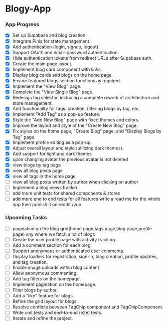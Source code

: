 # Blogy-App

### **App Progress**

- [X] Set up Supabase and blog creation.
- [X] Integrate Pinia for state management.
- [X] Add authentication (login, signup, logout).
- [X] Support OAuth and email-password authentication.
- [X] Hide authentication tokens from redirect URLs after Supabase auth.
- [X] Create the main page layout.
- [X] Implement blog card component with links.
- [X] Display blog cards and blogs on the home page.
- [X] Ensure featured blogs section functions as required.
- [X] Implement the "View Blog" page.
- [X] Complete the "View Single Blog" page.
- [X] Redesign tag selector, including a complete rework of architecture and store management.
- [X] Add functionality for tags: creation, filtering blogs by tag, etc.
- [X] Implement "Add Tag" as a pop-up feature.
- [X] Style the "Add New Blog" page with fixed themes and colors.
- [X] Improve the layout and style of the "Create New Blog" page.
- [X] Fix styles on the home page, "Create Blog" page, and "Display Blogs by Tag" page.
- [X] Implement profile editing as a pop-up.
- [X] Adjust overall layout and style (utilizing dark themes).
- [X] Add support for light and dark themes.
- [X] upon changing avatar the previous avatar is not deleted 
- [X] view blogs by tag page 
- [X] view all blog posts page 
- [X] view all tags in the home page 
- [ ] view all blog posts written by author when clicking on author
- [ ] Implement a blog views tracker.
- [ ] add more unit tests for shared components & stores 
- [ ] add more end to end tests for all features 
write a read me for the whole app then publish it on reddit /vue 
### **Upcoming Tasks**
- [ ] pagination on the blog grid(home page,tags page,blog page,profile page) any where we fetch a lot of blogs 
- [ ] Create the user profile page with activity tracking.
- [ ] Add a comment section for each blog.
- [ ] Support anonymous or authenticated user comments.
- [ ] Display loaders for registration, sign-in, blog creation, profile updates, and tag creation.
- [ ] Enable image uploads within blog content.
- [ ] Allow anonymous commenting.
- [ ] Add tag filters on the homepage.
- [ ] Implement pagination on the homepage.
- [ ] Filter blogs by author.
- [ ] Add a "like" feature for blogs.
- [ ] Refine the grid layout for blogs.
- [ ] Resolve conflicts between TagChip component and TagChipComponent.
- [ ] Write unit tests and end-to-end (e2e) tests.
- [ ] Iterate and refine the project.
